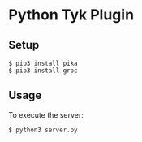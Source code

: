 Python Tyk Plugin
==

## Setup

```
$ pip3 install pika
$ pip3 install grpc
```

## Usage

To execute the server:

```
$ python3 server.py
```